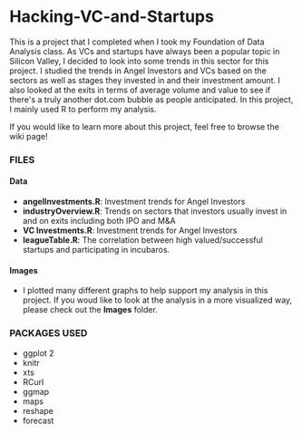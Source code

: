 # Hacking-VC-and-Startups

This is a project that I completed when I took my Foundation of Data Analysis class. As VCs and startups have 
always been a popular topic in Silicon Valley, I decided to look into some trends in this sector for this project. I studied
the trends in Angel Investors and VCs based on the sectors as well as stages they invested in and their investment amount. I also looked at the exits in terms of average volume and value to see if there's a truly another dot.com bubble as people anticipated. In this project, I mainly used R to perform my analysis. 

If you would like to learn more about this project, feel free to browse the wiki page! 

### FILES

#### Data 
* **angelInvestments.R**: Investment trends for Angel Investors
* **industryOverview.R**: Trends on sectors that investors usually invest in and on exits including both IPO and M&A
* **VC Investments.R**: Investment trends for Angel Investors
* **leagueTable.R**: The correlation between high valued/successful startups and participating in incubaros.

#### Images
* I plotted many different graphs to help support my analysis in this project. If you woud like to look at the analysis in a more visualized way, please check out the **Images** folder. 


### PACKAGES USED
* ggplot 2
* knitr
* xts
* RCurl
* ggmap
* maps
* reshape
* forecast
